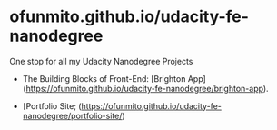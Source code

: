 # ofunmito.github.io/udacity-fe-nanodegree

One stop for all my Udacity Nanodegree Projects

* The Building Blocks of Front-End: [Brighton App] (https://ofunmito.github.io/udacity-fe-nanodegree/brighton-app).

* [Portfolio Site; (https://ofunmito.github.io/udacity-fe-nanodegree/portfolio-site/)
